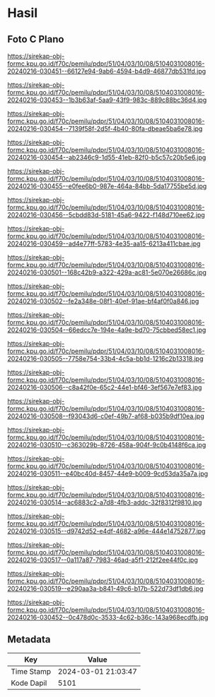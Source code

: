 # Hasil

## Foto C Plano

https://sirekap-obj-formc.kpu.go.id/f70c/pemilu/pdpr/51/04/03/10/08/5104031008016-20240216-030451--66127e94-9ab6-4594-b4d9-46877db531fd.jpg

https://sirekap-obj-formc.kpu.go.id/f70c/pemilu/pdpr/51/04/03/10/08/5104031008016-20240216-030453--1b3b63af-5aa9-43f9-983c-889c88bc36d4.jpg

https://sirekap-obj-formc.kpu.go.id/f70c/pemilu/pdpr/51/04/03/10/08/5104031008016-20240216-030454--7139f58f-2d5f-4b40-80fa-dbeae5ba6e78.jpg

https://sirekap-obj-formc.kpu.go.id/f70c/pemilu/pdpr/51/04/03/10/08/5104031008016-20240216-030454--ab2346c9-1d55-41eb-82f0-b5c57c20b5e6.jpg

https://sirekap-obj-formc.kpu.go.id/f70c/pemilu/pdpr/51/04/03/10/08/5104031008016-20240216-030455--e0fee6b0-987e-464a-84bb-5da17755be5d.jpg

https://sirekap-obj-formc.kpu.go.id/f70c/pemilu/pdpr/51/04/03/10/08/5104031008016-20240216-030456--5cbdd83d-5181-45a6-9422-f148d710ee62.jpg

https://sirekap-obj-formc.kpu.go.id/f70c/pemilu/pdpr/51/04/03/10/08/5104031008016-20240216-030459--ad4e77ff-5783-4e35-aa15-6213a411cbae.jpg

https://sirekap-obj-formc.kpu.go.id/f70c/pemilu/pdpr/51/04/03/10/08/5104031008016-20240216-030501--168c42b9-a322-429a-ac81-5e070e26686c.jpg

https://sirekap-obj-formc.kpu.go.id/f70c/pemilu/pdpr/51/04/03/10/08/5104031008016-20240216-030502--fe2a348e-08f1-40ef-91ae-bf4af0f0a846.jpg

https://sirekap-obj-formc.kpu.go.id/f70c/pemilu/pdpr/51/04/03/10/08/5104031008016-20240216-030504--66edcc7e-194e-4a9e-bd70-75cbbed58ec1.jpg

https://sirekap-obj-formc.kpu.go.id/f70c/pemilu/pdpr/51/04/03/10/08/5104031008016-20240216-030505--7758e754-33b4-4c5a-bb1d-1216c2b13318.jpg

https://sirekap-obj-formc.kpu.go.id/f70c/pemilu/pdpr/51/04/03/10/08/5104031008016-20240216-030506--c8a42f0e-65c2-44e1-bf46-3ef567e7ef83.jpg

https://sirekap-obj-formc.kpu.go.id/f70c/pemilu/pdpr/51/04/03/10/08/5104031008016-20240216-030508--f93043d6-c0ef-49b7-af68-b035b9df10ea.jpg

https://sirekap-obj-formc.kpu.go.id/f70c/pemilu/pdpr/51/04/03/10/08/5104031008016-20240216-030510--c363029b-8726-458a-904f-9c0b4148f6ca.jpg

https://sirekap-obj-formc.kpu.go.id/f70c/pemilu/pdpr/51/04/03/10/08/5104031008016-20240216-030511--e40bc40d-8457-44e9-b009-9cd53da35a7a.jpg

https://sirekap-obj-formc.kpu.go.id/f70c/pemilu/pdpr/51/04/03/10/08/5104031008016-20240216-030514--ac6883c2-a7d8-4fb3-addc-32f8312f9810.jpg

https://sirekap-obj-formc.kpu.go.id/f70c/pemilu/pdpr/51/04/03/10/08/5104031008016-20240216-030515--d9742d52-e4df-4682-a96e-444e14752877.jpg

https://sirekap-obj-formc.kpu.go.id/f70c/pemilu/pdpr/51/04/03/10/08/5104031008016-20240216-030517--0a117a87-7983-46ad-a5f1-212f2ee44f0c.jpg

https://sirekap-obj-formc.kpu.go.id/f70c/pemilu/pdpr/51/04/03/10/08/5104031008016-20240216-030519--e290aa3a-b841-49c6-b17b-522d73df1db6.jpg

https://sirekap-obj-formc.kpu.go.id/f70c/pemilu/pdpr/51/04/03/10/08/5104031008016-20240216-030452--0c478d0c-3533-4c62-b36c-143a968ecdfb.jpg


## Metadata

| Key        | Value               |
| ---------- | ------------------- |
| Time Stamp | 2024-03-01 21:03:47 |
| Kode Dapil | 5101                |



